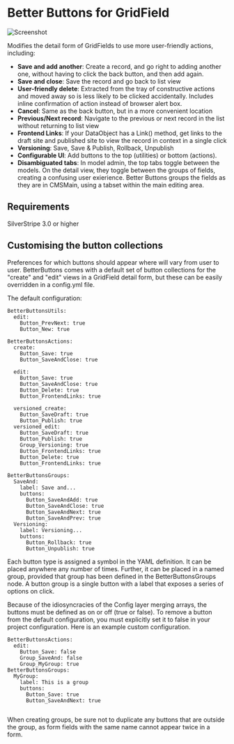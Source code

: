 Better Buttons for GridField
====================================

![Screenshot](http://dashboard.unclecheeseproductions.com/mysite/images/better_buttons2.png)


Modifies the detail form of GridFields to use more user-friendly actions, including:

* **Save and add another**: Create a record, and go right to adding another one, without having to click the back button, and then add again.
* **Save and close**: Save the record and go back to list view
* **User-friendly delete**: Extracted from the tray of constructive actions and moved away so is less likely to be clicked accidentally. Includes inline confirmation of action instead of browser alert box.
* **Cancel**: Same as the back button, but in a more convenient location
* **Previous/Next record**: Navigate to the previous or next record in the list without returning to list view
* **Frontend Links**: If your DataObject has a Link() method, get links to the draft site and published site to view the record in context in a single click
* **Versioning**: Save, Save & Publish, Rollback, Unpublish
* **Configurable UI**: Add buttons to the top (utilities) or bottom (actions).
* **Disambiguated tabs**: In model admin, the top tabs toggle between the models. On the detail view, they toggle between the groups of fields, creating a confusing user exierience. Better Buttons groups the fields as they are in CMSMain, using a tabset within the main editing area.


## Requirements
SilverStripe 3.0 or higher

## Customising the button collections

Preferences for which buttons should appear where will vary from user to user. BetterButtons comes with a default set of button collections for the "create" and "edit" views in a GridField detail form, but these can be easily overridden in a config.yml file.

The default configuration:
```
BetterButtonsUtils:
  edit:
    Button_PrevNext: true
    Button_New: true

BetterButtonsActions:
  create:
    Button_Save: true
    Button_SaveAndClose: true

  edit:
    Button_Save: true
    Button_SaveAndClose: true
    Button_Delete: true
    Button_FrontendLinks: true

  versioned_create:
    Button_SaveDraft: true
    Button_Publish: true
  versioned_edit:
    Button_SaveDraft: true
    Button_Publish: true
    Group_Versioning: true
    Button_FrontendLinks: true
    Button_Delete: true
    Button_FrontendLinks: true

BetterButtonsGroups:
  SaveAnd:
    label: Save and...
    buttons:
      Button_SaveAndAdd: true
      Button_SaveAndClose: true
      Button_SaveAndNext: true
      Button_SaveAndPrev: true
  Versioning:
    label: Versioning...
    buttons:
      Button_Rollback: true
      Button_Unpublish: true

```


Each button type is assigned a symbol in the YAML definition. It can be placed anywhere any number of times. Further, it can be placed in a named group, provided that group has been defined in the BetterButtonsGroups node. A button group is a single button with a label that exposes a series of options on click.

Because of the idiosyncracies of the Config layer merging arrays, the buttons must be defined as on or off (true or false). To remove a button from the default configuration, you must explicitly set it to false in your project configuration. Here is an example custom configuration.

```
BetterButtonsActions:
  edit:
    Button_Save: false
    Group_SaveAnd: false
    Group_MyGroup: true
BetterButtonsGroups:
  MyGroup:
    label: This is a group
    buttons:
      Button_Save: true
      Button_SaveAndNext: true
      
```

When creating groups, be sure not to duplicate any buttons that are outside the group, as form fields with the same name cannot appear twice in a form.

